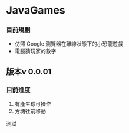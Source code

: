# JavaGames 
### 目前規劃

* 仿照 Google 瀏覽器在離線狀態下的小恐龍遊戲
* 電腦猜玩家的數字

## 版本v 0.0.01
### 目前進度
1. 有產生球可操作
2. 方塊往前移動

測試
